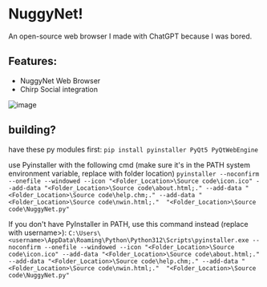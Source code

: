 # NuggyNet!
An open-source web browser I made with ChatGPT because I was bored.

## Features:
- NuggyNet Web Browser
- Chirp Social integration

![image](https://github.com/user-attachments/assets/54dacba4-2c4f-4e7e-9f9e-86a58f4f0374)

## building?
have these py modules first:
`pip install pyinstaller PyQt5 PyQtWebEngine`

use Pyinstaller with the following cmd (make sure it's in the PATH system environment variable, replace <folder location> with folder location)
`pyinstaller --noconfirm --onefile --windowed --icon "<Folder_Location>\Source code\icon.ico" --add-data "<Folder_Location>\Source code\about.html;." --add-data "<Folder_Location>\Source code\help.chm;." --add-data "<Folder_Location>\Source code\nwin.html;."  "<Folder_Location>\Source code\NuggyNet.py"`

If you don't have PyInstaller in PATH, use this command instead (replace <username> with username>):
`C:\Users\<username>\AppData\Roaming\Python\Python312\Scripts\pyinstaller.exe --noconfirm --onefile --windowed --icon "<Folder_Location>\Source code\icon.ico" --add-data "<Folder_Location>\Source code\about.html;." --add-data "<Folder_Location>\Source code\help.chm;." --add-data "<Folder_Location>\Source code\nwin.html;."  "<Folder_Location>\Source code\NuggyNet.py"`
